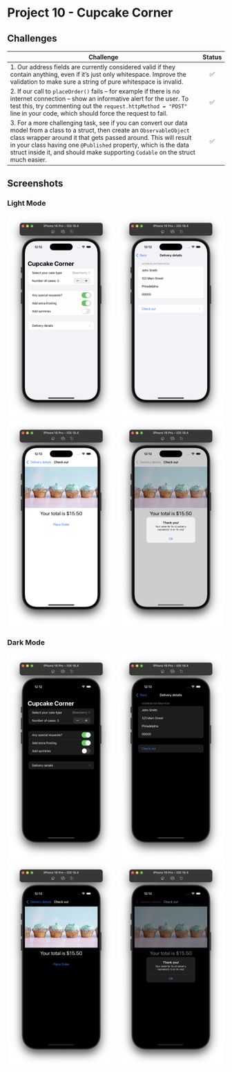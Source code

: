 # Project 10 - Cupcake Corner

## Challenges

<!-- prettier-ignore -->
| Challenge | Status |
| --- | :---: |
| 1. Our address fields are currently considered valid if they contain anything, even if it’s just only whitespace. Improve the validation to make sure a string of pure whitespace is invalid. | ✅ |
| 2. If our call to `placeOrder()` fails – for example if there is no internet connection – show an informative alert for the user. To test this, try commenting out the `request.httpMethod = "POST"` line in your code, which should force the request to fail. | ✅ |
| 3. For a more challenging task, see if you can convert our data model from a class to a struct, then create an `ObservableObject` class wrapper around it that gets passed around. This will result in your class having one `@Published` property, which is the data struct inside it, and should make supporting `Codable` on the struct much easier. | ✅ |

## Screenshots

### Light Mode

<div>
    <img src="Screenshots/01-Light.png" width="250">
    <img src="Screenshots/02-Light.png" width="250">
    <img src="Screenshots/03-Light.png" width="250">
    <img src="Screenshots/04-Light.png" width="250">
</div>

### Dark Mode

<div>
    <img src="Screenshots/01-Dark.png" width="250">
    <img src="Screenshots/02-Dark.png" width="250">
    <img src="Screenshots/03-Dark.png" width="250">
    <img src="Screenshots/04-Dark.png" width="250">
</div>
